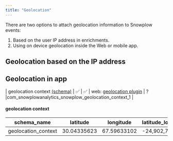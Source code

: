 ```yaml
---
title: "Geolocation"
---
```


There are two options to attach geolocation information to Snowplow events:

1. Based on the user IP address in enrichments.
2. Using on device geolocation inside the Web or mobile app.

## Geolocation based on the IP address

## Geolocation in app

| geolocation context [(schema)](https://github.com/snowplow/iglu-central/tree/master/schemas/com.snowplowanalytics.snowplow/geolocation_context/jsonschema) | ✅ | ✅ | web: [geolocation plugin](/docs/collecting-data/collecting-from-own-applications/javascript-trackers/javascript-tracker/javascript-tracker-v3/plugins/geolocation/) | ? |com_snowplowanalytics_snowplow_geolocation_context_1 |

#### geolocation context

| schema_name         | latitude    | longitude   | latitude_longitude_accuracy | altitude   | altitude_accuracy | bearing       | speed         |
|---------------------|-------------|-------------|-----------------------------|------------|-------------------|---------------|---------------|
| geolocation_context | 30.04335623 | 67.59633102 | -24,902,753.22              | -19,459.88 | -29,970,651.08    | 21,055,653.32 | -7,127,794.98 |
